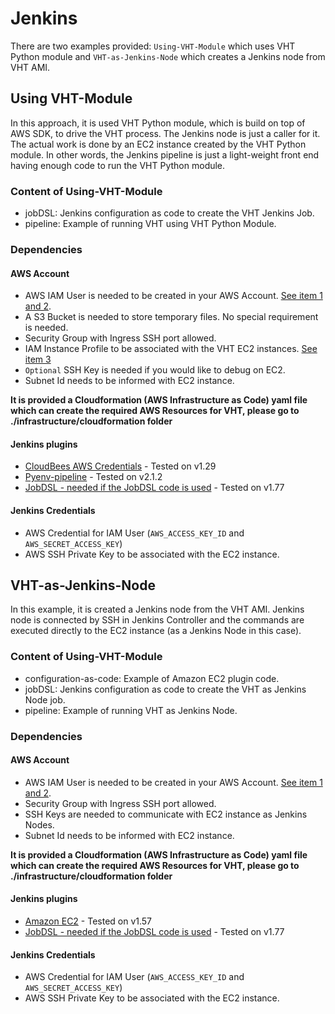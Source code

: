# Jenkins
There are two examples provided: `Using-VHT-Module` which uses VHT Python module and `VHT-as-Jenkins-Node` which creates a Jenkins node from VHT AMI.

## Using VHT-Module
In this approach, it is used VHT Python module, which is build on top of AWS SDK, to drive the VHT process. The Jenkins node is just a caller for it. The actual work is done by an EC2 instance created by the VHT Python module. In other words, the Jenkins pipeline is just a light-weight front end having enough code to run the VHT Python module.

### Content of Using-VHT-Module
* jobDSL: Jenkins configuration as code to create the VHT Jenkins Job.
* pipeline: Example of running VHT using VHT Python Module.

### Dependencies
#### AWS Account
* AWS IAM User is needed to be created in your AWS Account. [See item 1 and 2](https://arm-software.github.io/VHT/main/infrastructure/html/run_ami_github.html#github_hosted1).
* A S3 Bucket is needed to store temporary files. No special requirement is needed.
* Security Group with Ingress SSH port allowed.
* IAM Instance Profile to be associated with the VHT EC2 instances. [See item 3](https://arm-software.github.io/VHT/main/infrastructure/html/run_ami_github.html#github_hosted1)
* `Optional` SSH Key is needed if you would like to debug on EC2.
* Subnet Id needs to be informed with EC2 instance.

**It is provided a Cloudformation (AWS Infrastructure as Code) yaml file which can create the required AWS Resources for VHT, please go to ./infrastructure/cloudformation folder**

#### Jenkins plugins
* [CloudBees AWS Credentials](https://plugins.jenkins.io/aws-credentials/) - Tested on v1.29
* [Pyenv-pipeline](https://plugins.jenkins.io/pyenv-pipeline/) - Tested on v2.1.2
* [JobDSL - needed if the JobDSL code is used](https://plugins.jenkins.io/job-dsl/) - Tested on v1.77

#### Jenkins Credentials
* AWS Credential for IAM User (`AWS_ACCESS_KEY_ID` and `AWS_SECRET_ACCESS_KEY`)
* AWS SSH Private Key to be associated with the EC2 instance.

## VHT-as-Jenkins-Node
In this example, it is created a Jenkins node from the VHT AMI. Jenkins node is connected by SSH in Jenkins Controller and the commands are executed directly to the EC2 instance (as a Jenkins Node in this case).

### Content of Using-VHT-Module
* configuration-as-code: Example of Amazon EC2 plugin code.
* jobDSL: Jenkins configuration as code to create the VHT as Jenkins Node job.
* pipeline: Example of running VHT as Jenkins Node.

### Dependencies
#### AWS Account
* AWS IAM User is needed to be created in your AWS Account. [See item 1 and 2](https://arm-software.github.io/VHT/main/infrastructure/html/run_ami_github.html#github_hosted1).
* Security Group with Ingress SSH port allowed.
* SSH Keys are needed to communicate with EC2 instance as Jenkins Nodes.
* Subnet Id needs to be informed with EC2 instance.

**It is provided a Cloudformation (AWS Infrastructure as Code) yaml file which can create the required AWS Resources for VHT, please go to ./infrastructure/cloudformation folder**

#### Jenkins plugins
* [Amazon EC2](https://plugins.jenkins.io/ec2/) - Tested on v1.57
* [JobDSL - needed if the JobDSL code is used](https://plugins.jenkins.io/job-dsl/) - Tested on v1.77

#### Jenkins Credentials
* AWS Credential for IAM User (`AWS_ACCESS_KEY_ID` and `AWS_SECRET_ACCESS_KEY`)
* AWS SSH Private Key to be associated with the EC2 instance.

